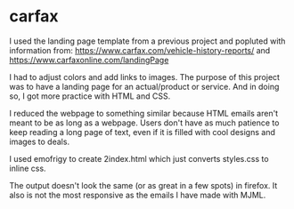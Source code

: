 # carfax

I used the landing page template from a previous project and popluted with information from:
https://www.carfax.com/vehicle-history-reports/ and https://www.carfaxonline.com/landingPage

I had to adjust colors and add links to images. The purpose of this project was to have a landing page for an actual/product or service.
And in doing so, I got more practice with HTML and CSS. 

I reduced the webpage to something similar because HTML emails aren't meant to be as long as a webpage. Users don't have as much patience
to keep reading a long page of text, even if it is filled with cool designs and images to deals. 



I used emofrigy to create 2index.html which just converts styles.css to inline css.

The output doesn't look the same (or as great in a few spots) in firefox. It also is not the most responsive as the emails I have made with MJML.